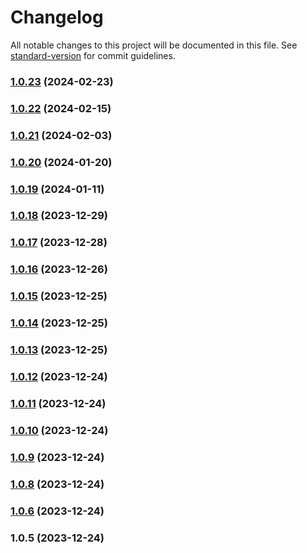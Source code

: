 # Changelog

All notable changes to this project will be documented in this file. See [standard-version](https://github.com/conventional-changelog/standard-version) for commit guidelines.

### [1.0.23](https://github.com/bbhminhnl/chatbox-frontend-hybrid/compare/1.0.22...1.0.23) (2024-02-23)

### [1.0.22](https://github.com/bbhminhnl/chatbox-frontend-hybrid/compare/1.0.21...1.0.22) (2024-02-15)

### [1.0.21](https://github.com/bbhminhnl/chatbox-frontend-hybrid/compare/1.0.20...1.0.21) (2024-02-03)

### [1.0.20](https://github.com/bbhminhnl/chatbox-frontend-hybrid/compare/1.0.19...1.0.20) (2024-01-20)

### [1.0.19](https://github.com/bbhminhnl/chatbox-frontend-hybrid/compare/1.0.18...1.0.19) (2024-01-11)

### [1.0.18](https://github.com/bbhminhnl/chatbox-frontend-hybrid/compare/1.0.17...1.0.18) (2023-12-29)

### [1.0.17](https://github.com/bbhminhnl/chatbox-frontend-hybrid/compare/1.0.16...1.0.17) (2023-12-28)

### [1.0.16](https://github.com/bbhminhnl/chatbox-frontend-hybrid/compare/1.0.15...1.0.16) (2023-12-26)

### [1.0.15](https://github.com/bbhminhnl/chatbox-frontend-hybrid/compare/1.0.14...1.0.15) (2023-12-25)

### [1.0.14](https://github.com/bbhminhnl/chatbox-frontend-hybrid/compare/1.0.13...1.0.14) (2023-12-25)

### [1.0.13](https://github.com/bbhminhnl/chatbox-frontend-hybrid/compare/1.0.12...1.0.13) (2023-12-25)

### [1.0.12](https://github.com/bbhminhnl/chatbox-frontend-hybrid/compare/1.0.11...1.0.12) (2023-12-24)

### [1.0.11](https://github.com/bbhminhnl/chatbox-frontend-hybrid/compare/1.0.10...1.0.11) (2023-12-24)

### [1.0.10](https://github.com/bbhminhnl/chatbox-frontend-hybrid/compare/1.0.9...1.0.10) (2023-12-24)

### [1.0.9](https://github.com/bbhminhnl/chatbox-frontend-hybrid/compare/1.0.8...1.0.9) (2023-12-24)

### [1.0.8](https://github.com/bbhminhnl/chatbox-frontend-hybrid/compare/1.0.6...1.0.8) (2023-12-24)

### [1.0.6](https://github.com/bbhminhnl/chatbox-frontend-hybrid/compare/1.0.5...1.0.6) (2023-12-24)

### 1.0.5 (2023-12-24)
